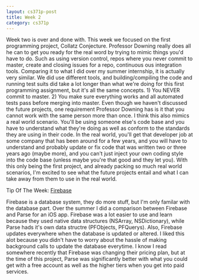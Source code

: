 ```yaml
---
layout: cs371p-post
title: Week 2
category: cs371p
---
```


Week two is over and done with. This week we focused on the first programming project, Collatz Conjecture. Professor Downing really does all he can to get you ready for the real word by trying to mimic things you'd have to do. Such as using version control, repos where you never commit to master, create and closing issues for a repo, continuous ous integration tools. Comparing it to what I did over my summer internship, it is actually very similar. We did use different tools, and building/compiling the code and running test suits did take a lot longer than what we're doing for this first programming assignment, but it's all the same concepts. 1) You NEVER commit to master. 2) You make sure everything works and all automated tests pass before merging into master. Even though we haven't discussed the future projects, one requirement Professor Downing has is it that you cannot work with the same person more than once. I think this also mimics a real world scenario. You'll be using someone else's code base and you have to understand what they're doing as well as conform to the standards they are using in their code. In the real world, you'll get that developer job at some company that has been around for a few years, and you will have to understand and probably update or fix code that was written two or three years ago (maybe more), and you can't just inject your own coding style into the code base (unless maybe you're that good and they let you). With this only being the first project, and already packing so much real world scenarios, I'm excited to see what the future projects entail and what I can take away from them to use in the real world.


Tip Of The Week: [Firebase](https://www.firebase.com/)

Firebase is a database system, they do more stuff, but I'm only familar with the database part. Over the summer I did a comparison between Firebase and Parse for an iOS app. Firebase was a lot easier to use and learn because they used native data structures (NSArray, NSDictionary), while Parse hads it's own data structre (PFObjects, PFQuerys). Also, Firebase updates everywhere when the database is updated or altered. I liked this alot because you didn't have to worry about the hassle of making background calls to update the database everytime. I know I read somewhere recently that Firebase was changing their pricing plan, but at the time of this project, Parse was significantly better with what you could get with a free account as well as the higher tiers when you get into paid services. 

